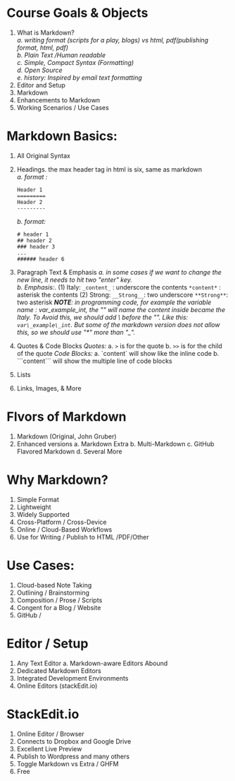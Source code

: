 # Course Goals & Objects
1. What is Markdown?  
  *a. writing format (scripts for a play, blogs) vs html, pdf(publishing format, html, pdf)  
  b. Plain Text /Human readable  
  c. Simple, Compact Syntax (Formatting)  
  d. Open Source  
  e. history: Inspired by email text formatting*  
2. Editor and Setup  
3. Markdown  
4. Enhancements to Markdown  
5. Working Scenarios / Use Cases

# Markdown Basics:
1. All Original Syntax
2. Headings. the max header tag in html is six, same as markdown  
  *a. format :*
    ```
    Header 1
    =========
    Header 2
    ---------
    ```  
   *b. format:*
    ```
    # header 1
    ## header 2
    ### header 3
    ...
    ###### header 6
    ```
3. Paragraph Text & Emphasis
  *a. in some cases if we want to change the new line, it needs to hit two "enter" key.*  
  *b. Emphasis:*.
    (1) Italy:
      `_content_` : underscore the contents
      `*content*` : asterisk the contents
    (2) Strong:
      `__Strong__`: two underscore
      `**Strong**`: two asterisk
*__NOTE__: in programming code, for example the variable name : var_example_int, the "_" will name the content inside became the Italy. To Avoid this, we should add \ before the "_".  Like this: `var\_example\_int`. But some of the markdown version does not allow this, so we should use "\*" more than "_".*

4. Quotes & Code Blocks
  *Quotes:*
	    a. `>` is for the quote
	    b. `>>` is for the child of the quote
  *Code Blocks:*
    a. \`content\` will show like the inline code
    b. \`\`\`content\`\`\` will show the multiple line of code blocks

5. Lists

6. Links, Images, & More




# Flvors of Markdown
  1. Markdown (Original, John Gruber)
  2. Enhanced versions
    a. Markdown Extra
    b. Multi-Markdown
    c. GitHub Flavored Markdown
    d. Several More

# Why Markdown?
  1. Simple Format
  2. Lightweight
  3. Widely Supported
  4. Cross-Platform / Cross-Device
  5. Online / Cloud-Based Workflows
  6. Use for Writing / Publish to HTML /PDF/Other

# Use Cases:
  1. Cloud-based Note Taking
  2. Outlining / Brainstorming
  3. Composition / Prose / Scripts
  4. Congent for a Blog / Website
  5. GitHub /

# Editor / Setup
  1. Any Text Editor
    a. Markdown-aware Editors Abound
  2. Dedicated Markdown Editors
  3. Integrated Development Environments
  4. Online Editors (stackEdit.io)

# StackEdit.io
  1. Online Editor / Browser
  2. Connects to Dropbox and Google Drive
  3. Excellent Live Preview
  4. Publish to Wordpress and many others
  5. Toggle Markdown vs Extra / GHFM
  6. Free
